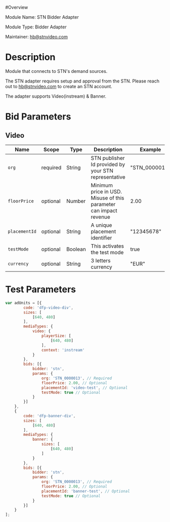 #Overview

Module Name: STN Bidder Adapter

Module Type: Bidder Adapter

Maintainer: hb@stnvideo.com


# Description

Module that connects to STN's demand sources.

The STN adapter requires setup and approval from the STN. Please reach out to hb@stnvideo.com to create an STN account.

The adapter supports Video(instream) & Banner.

# Bid Parameters
## Video

| Name | Scope | Type | Description                                                       | Example
| ---- | ----- | ---- |-------------------------------------------------------------------| -------
| `org` | required | String | STN publisher Id provided by your STN representative              | "STN_0000013"
| `floorPrice` | optional | Number | Minimum price in USD. Misuse of this parameter can impact revenue | 2.00
| `placementId` | optional | String | A unique placement identifier                                     | "12345678"
| `testMode` | optional | Boolean | This activates the test mode                                      | true
| `currency` | optional | String | 3 letters currency                                                | "EUR"

# Test Parameters
```javascript
var adUnits = [{
        code: 'dfp-video-div',
        sizes: [
            [640, 480]
        ],
        mediaTypes: {
            video: {
                playerSize: [
                    [640, 480]
                ],
                context: 'instream'
            }
        },
        bids: [{
            bidder: 'stn',
            params: {
                org: 'STN_0000013', // Required
                floorPrice: 2.00, // Optional
                placementId: 'video-test', // Optional
                testMode: true // Optional
            }
        }]
    },
    {
        code: 'dfp-banner-div',
        sizes: [
            [640, 480]
        ],
        mediaTypes: {
            banner: {
                sizes: [
                    [640, 480]
                ]
            }
        },
        bids: [{
            bidder: 'stn',
            params: {
                org: 'STN_0000013', // Required
                floorPrice: 2.00, // Optional
                placementId: 'banner-test', // Optional
                testMode: true // Optional
            }
        }]
    }
];
```

